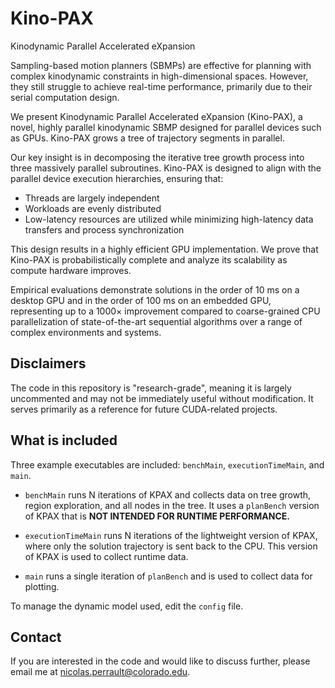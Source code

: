 
# Kino-PAX  
Kinodynamic Parallel Accelerated eXpansion

Sampling-based motion planners (SBMPs) are effective for planning with complex kinodynamic constraints in high-dimensional spaces. However, they still struggle to achieve real-time performance, primarily due to their serial computation design.

We present Kinodynamic Parallel Accelerated eXpansion (Kino-PAX), a novel, highly parallel kinodynamic SBMP designed for parallel devices such as GPUs. Kino-PAX grows a tree of trajectory segments in parallel.

Our key insight is in decomposing the iterative tree growth process into three massively parallel subroutines. Kino-PAX is designed to align with the parallel device execution hierarchies, ensuring that:
- Threads are largely independent
- Workloads are evenly distributed
- Low-latency resources are utilized while minimizing high-latency data transfers and process synchronization

This design results in a highly efficient GPU implementation. We prove that Kino-PAX is probabilistically complete and analyze its scalability as compute hardware improves.

Empirical evaluations demonstrate solutions in the order of 10 ms on a desktop GPU and in the order of 100 ms on an embedded GPU, representing up to a 1000× improvement compared to coarse-grained CPU parallelization of state-of-the-art sequential algorithms over a range of complex environments and systems.

## Disclaimers

The code in this repository is "research-grade", meaning it is largely uncommented and may not be immediately useful without modification. It serves primarily as a reference for future CUDA-related projects.

## What is included

Three example executables are included: `benchMain`, `executionTimeMain`, and `main`. 

- `benchMain` runs N iterations of KPAX and collects data on tree growth, region exploration, and all nodes in the tree. It uses a `planBench` version of KPAX that is **NOT INTENDED FOR RUNTIME PERFORMANCE.**
  
- `executionTimeMain` runs N iterations of the lightweight version of KPAX, where only the solution trajectory is sent back to the CPU. This version of KPAX is used to collect runtime data.
  
- `main` runs a single iteration of `planBench` and is used to collect data for plotting.

To manage the dynamic model used, edit the `config` file.

## Contact

If you are interested in the code and would like to discuss further, please email me at nicolas.perrault@colorado.edu.